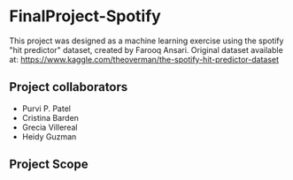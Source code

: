 # FinalProject-Spotify
This project was designed as a machine learning exercise using the spotify "hit predictor" dataset, created by Farooq Ansari.
Original dataset available at: https://www.kaggle.com/theoverman/the-spotify-hit-predictor-dataset

## Project collaborators
* Purvi P. Patel
* Cristina Barden
* Grecia Villereal
* Heidy Guzman

## Project Scope
